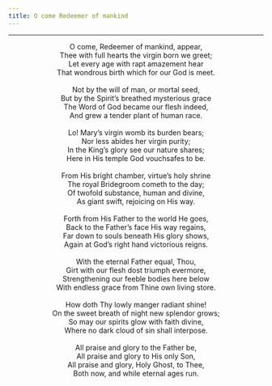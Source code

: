 ```yaml
---
title: O come Redeemer of mankind
---
```


---
<center>
O come, Redeemer of mankind, appear,<br/>
Thee with full hearts the virgin born we greet;<br/>
Let every age with rapt amazement hear<br/>
That wondrous birth which for our God is meet.<br/>
<br/>
Not by the will of man, or mortal seed,<br/>
But by the Spirit’s breathed mysterious grace<br/>
The Word of God became our flesh indeed,<br/>
And grew a tender plant of human race.<br/>
<br/>
Lo! Mary’s virgin womb its burden bears;<br/>
Nor less abides her virgin purity;<br/>
In the King’s glory see our nature shares;<br/>
Here in His temple God vouchsafes to be.<br/>
<br/>
From His bright chamber, virtue’s holy shrine<br/>
The royal Bridegroom cometh to the day;<br/>
Of twofold substance, human and divine,<br/>
As giant swift, rejoicing on His way.<br/>
<br/>
Forth from His Father to the world He goes,<br/>
Back to the Father’s face His way regains,<br/>
Far down to souls beneath His glory shows,<br/>
Again at God’s right hand victorious reigns.<br/>
<br/>
With the eternal Father equal, Thou,<br/>
Girt with our flesh dost triumph evermore,<br/>
Strengthening our feeble bodies here below<br/>
With endless grace from Thine own living store.<br/>
<br/>
How doth Thy lowly manger radiant shine!<br/>
On the sweet breath of night new splendor grows;<br/>
So may our spirits glow with faith divine,<br/>
Where no dark cloud of sin shall interpose.<br/>
<br/>
All praise and glory to the Father be,<br/>
All praise and glory to His only Son,<br/>
All praise and glory, Holy Ghost, to Thee,<br/>
Both now, and while eternal ages run.
</center>